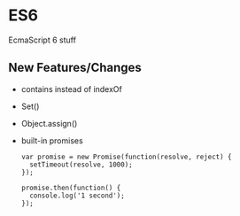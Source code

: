ES6
===

EcmaScript 6 stuff

New Features/Changes
--------------------
* contains instead of indexOf
* Set()
* Object.assign()
* built-in promises

    ```
    var promise = new Promise(function(resolve, reject) {
      setTimeout(resolve, 1000);
    });

    promise.then(function() {
      console.log('1 second');
    });
    ```
